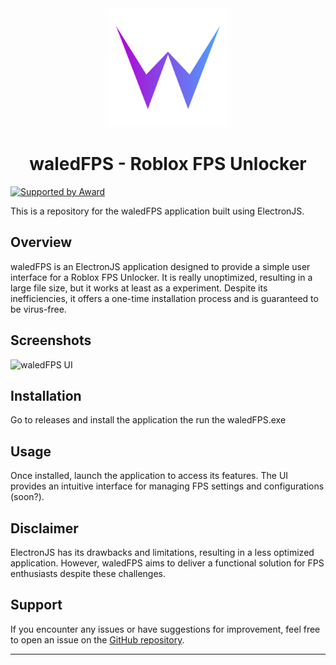 <div align="center">
  <img src="https://raw.githubusercontent.com/Awardxz/waledFPS/main/waled.ico?token=GHSAT0AAAAAACMF2E7TWT3GAWEVLHUAEAMIZR6WXRA" width="190">
  <h1>waledFPS - Roblox FPS Unlocker</h1>
</div>


[![Supported by Award](https://img.shields.io/badge/Supported%20by-Award-blue)](https://github.com/Awardxz)

This is a repository for the waledFPS application built using ElectronJS.

## Overview

waledFPS is an ElectronJS application designed to provide a simple user interface for a Roblox FPS Unlocker. It is really unoptimized, resulting in a large file size, but it works at least as a experiment. Despite its inefficiencies, it offers a one-time installation process and is guaranteed to be virus-free.

## Screenshots

![waledFPS UI](https://i.ibb.co/7rZBDMH/image.png)

## Installation

Go to releases and install the application the run the waledFPS.exe

## Usage

Once installed, launch the application to access its features. The UI provides an intuitive interface for managing FPS settings and configurations (soon?).

## Disclaimer

ElectronJS has its drawbacks and limitations, resulting in a less optimized application. However, waledFPS aims to deliver a functional solution for FPS enthusiasts despite these challenges.

## Support

If you encounter any issues or have suggestions for improvement, feel free to open an issue on the [GitHub repository](https://github.com/Awardxz/waledFPS).

---


